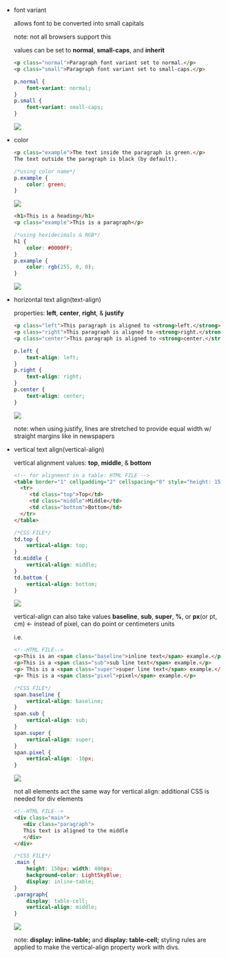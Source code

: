 -   font variant
    
    allows font to be converted into small capitals
    
    note: not all browsers support this
    
    values can be set to **normal**, **small-caps**, and **inherit**
    
    ```html
    <p class="normal">Paragraph font variant set to normal.</p>
    <p class="small">Paragraph font variant set to small-caps.</p>
    ```
    
    ```css
    p.normal {
    	font-variant: normal;
    }
    p.small {
    	font-variant: small-caps;
    }
    ```
    
    ![](https://s3.us-west-2.amazonaws.com/secure.notion-static.com/89aba554-ea9c-474b-87cd-b6058e1417f1/Untitled.png?X-Amz-Algorithm=AWS4-HMAC-SHA256&X-Amz-Credential=AKIAT73L2G45O3KS52Y5%2F20210307%2Fus-west-2%2Fs3%2Faws4_request&X-Amz-Date=20210307T224727Z&X-Amz-Expires=86400&X-Amz-Signature=6675f922bf4efd40cb34a2db18a43908b2e51d1afd335fb5a5d4a6bfa16c75a8&X-Amz-SignedHeaders=host&response-content-disposition=filename%20%3D%22Untitled.png%22)
    
-   color
    
    ```html
    <p class="example">The text inside the paragraph is green.</p>
    The text outside the paragraph is black (by default).
    ```
    
    ```css
    /*using color name*/
    p.example {
    	color: green;
    }
    ```
    
    ![](https://s3.us-west-2.amazonaws.com/secure.notion-static.com/a59b4d87-9275-4f2b-bad9-2b8abc640e67/Untitled.png?X-Amz-Algorithm=AWS4-HMAC-SHA256&X-Amz-Credential=AKIAT73L2G45O3KS52Y5%2F20210307%2Fus-west-2%2Fs3%2Faws4_request&X-Amz-Date=20210307T224801Z&X-Amz-Expires=86400&X-Amz-Signature=7cb40a5c24b3e559bc4c640c9639ae3110b5baba40000cca1dfc2f2594f39fc9&X-Amz-SignedHeaders=host&response-content-disposition=filename%20%3D%22Untitled.png%22)
    
    ```html
    <h1>This is a heading</h1>
    <p class="example">This is a paragraph</p>
    ```
    
    ```css
    /*using hexidecimals & RGB*/
    h1 {
    	color: #0000FF;
    }
    p.example {
    	color: rgb(255, 0, 0);
    }
    ```
    
    ![](https://s3.us-west-2.amazonaws.com/secure.notion-static.com/fb9fe920-5342-47b3-9a39-08d3330b9922/Untitled.png?X-Amz-Algorithm=AWS4-HMAC-SHA256&X-Amz-Credential=AKIAT73L2G45O3KS52Y5%2F20210307%2Fus-west-2%2Fs3%2Faws4_request&X-Amz-Date=20210307T224813Z&X-Amz-Expires=86400&X-Amz-Signature=856fbe5187a923e6889d74c84f636b8fdcfe84de1833ed00ce37e556e97b2030&X-Amz-SignedHeaders=host&response-content-disposition=filename%20%3D%22Untitled.png%22)
    
-   horizontal text align(text-align)
    
    properties: **left**, **center**, **right**, & **justify**
    
    ```html
    <p class="left">This paragraph is aligned to <strong>left.</strong></p>
    <p class="right">This paragraph is aligned to <strong>right.</strong></p>
    <p class="center">This paragraph is aligned to <strong>center.</strong></p>
    ```
    
    ```css
    p.left {
    	text-align: left;
    }
    p.right {
    	text-align: right;
    }
    p.center {
    	text-align: center;
    }
    ```
    
    ![](https://s3.us-west-2.amazonaws.com/secure.notion-static.com/02c78c45-5ee5-41b5-8f51-391d748c54c5/Untitled.png?X-Amz-Algorithm=AWS4-HMAC-SHA256&X-Amz-Credential=AKIAT73L2G45O3KS52Y5%2F20210307%2Fus-west-2%2Fs3%2Faws4_request&X-Amz-Date=20210307T224840Z&X-Amz-Expires=86400&X-Amz-Signature=992f3cafa3eb99e6c416c85b11e6dfb54e8649f1b706310d99969e3dd176834f&X-Amz-SignedHeaders=host&response-content-disposition=filename%20%3D%22Untitled.png%22)
    
    note: when using justify, lines are stretched to provide equal width w/ straight margins like in newspapers
    
-   vertical text align(vertical-align)
    
    vertical alignment values: **top**, **middle**, & **bottom**
    
    ```html
    <!-- for alignment in a table: HTML FILE -->
    <table border="1" cellpadding="2" cellspacing="0" style="height: 150px;">
      <tr>
         <td class="top">Top</td>
         <td class="middle">Middle</td>
         <td class="bottom">Bottom</td>
      </tr>
    </table>
    ```
    
    ```css
    /*CSS FILE*/
    td.top {
    	vertical-align: top;
    }
    td.middle {
    	vertical-align: middle;
    }
    td.bottom {
    	vertical-align: bottom;
    }
    ```
    
    ![](https://s3.us-west-2.amazonaws.com/secure.notion-static.com/36f3d421-ca0e-4dbb-b31f-5f7909d56a59/Untitled.png?X-Amz-Algorithm=AWS4-HMAC-SHA256&X-Amz-Credential=AKIAT73L2G45O3KS52Y5%2F20210307%2Fus-west-2%2Fs3%2Faws4_request&X-Amz-Date=20210307T224905Z&X-Amz-Expires=86400&X-Amz-Signature=1ac06a569cd8be9f6eb3e8839f46b116c523864c05f2aa5dead8c68e187cafdc&X-Amz-SignedHeaders=host&response-content-disposition=filename%20%3D%22Untitled.png%22)
    
    vertical-align can also take values **baseline**, **sub**, **super**, **%**, or **px**(or pt, cm) ← instead of pixel, can do point or centimeters units
    
    i.e.
    
    ```html
    <!--HTML FILE-->
    <p>This is an <span class="baseline">inline text</span> example.</p>
    <p>This is a <span class="sub">sub line text</span> example.</p>
    <p> This is a <span class="super">super line text</span> example.</p>
    <p> This is a <span class="pixel">pixel</span> example.</p>
    ```
    
    ```css
    /*CSS FILE*/
    span.baseline {
    	vertical-align: baseline;
    }
    span.sub {
    	vertical-align: sub;
    }
    span.super {
    	vertical-align: super;
    }
    span.pixel {
    	vertical-align: -10px;
    }
    ```
    
    ![](https://s3.us-west-2.amazonaws.com/secure.notion-static.com/36f3d421-ca0e-4dbb-b31f-5f7909d56a59/Untitled.png?X-Amz-Algorithm=AWS4-HMAC-SHA256&X-Amz-Credential=AKIAT73L2G45O3KS52Y5%2F20210307%2Fus-west-2%2Fs3%2Faws4_request&X-Amz-Date=20210307T224905Z&X-Amz-Expires=86400&X-Amz-Signature=1ac06a569cd8be9f6eb3e8839f46b116c523864c05f2aa5dead8c68e187cafdc&X-Amz-SignedHeaders=host&response-content-disposition=filename%20%3D%22Untitled.png%22)
    
    not all elements act the same way for vertical align: additional CSS is needed for div elements
    
    ```html
    <!--HTML FILE-->
    <div class="main">
       <div class="paragraph">
       This text is aligned to the middle
       </div>
    </div>
    ```
    
    ```css
    /*CSS FILE*/
    .main {
    	height: 150px; width: 400px;
    	background-color: LightSkyBlue;
    	display: inline-table;
    }
    .paragraph{
    	display: table-cell;
    	vertical-align: middle;
    }
    ```
    
    ![](https://s3.us-west-2.amazonaws.com/secure.notion-static.com/57a7e527-871c-4e9d-ba34-5ad600e585e2/Untitled.png?X-Amz-Algorithm=AWS4-HMAC-SHA256&X-Amz-Credential=AKIAT73L2G45O3KS52Y5%2F20210307%2Fus-west-2%2Fs3%2Faws4_request&X-Amz-Date=20210307T224935Z&X-Amz-Expires=86400&X-Amz-Signature=93319a9c05b7bc4cb5b070fab366549491f2c9b738919933ddab6b8f41d9f7ed&X-Amz-SignedHeaders=host&response-content-disposition=filename%20%3D%22Untitled.png%22)
    
    note: **display: inline-table;** and **display: table-cell;** styling rules are applied to make the vertical-align property work with divs.